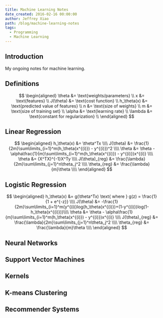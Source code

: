 ```yaml
---
title: Machine Learning Notes
date_created: 2016-02-16 00:00:00
author: Jeffrey Xiao
path: /blog/machine-learning-notes
tags:
  - Programming
  - Machine Learning
---
```


## Introduction

My ongoing notes for machine learning.

## Definitions

$$
\begin{aligned}
  \theta      &= \text{weights/parameters}            \\
  x           &= \text{features}                      \\
  J(\theta)   &= \text{cost function}                 \\
  h_\theta(x) &= \text{predicted value of features}   \\
  n           &= \text{size of weights}               \\
  m           &= \text{size of training set}          \\
  \alpha      &= \text{learning rate}                 \\
  \lambda     &= \text{constant for regularization}   \\
\end{aligned}
$$

## Linear Regression

$$
\begin{aligned}
  h_\theta(x)     &= \theta^Tx                                                                         \\\\
  J(\theta)       &= \frac{1}{2m}\sum\limits_{i=1}^m(h_\theta(x^{(i)}) - y^{(i)})^2                    \\\\
  \theta          &= \theta - \alpha\frac{1}{m}\sum\limits_{i=1}^m(h_\theta(x^{(i)}) - y^{(i)})x^{(i)} \\\\
  \theta          &= (X^TX)^{-1}X^Ty                                                                   \\\\
  J(\theta)_{reg} &= \frac{\lambda}{2m}\sum\limits_{j=1}^n\theta_j^2                                   \\\\
  \theta_{reg}    &= \frac{\lambda}{m}\theta                                                           \\\\
\end{aligned}
$$

## Logistic Regression

$$
\begin{aligned}
  h_\theta(x)     &= g(\theta^Tx) \text{ where } g(z) = \frac{1}{1 + e^{-z}}                                          \\\\
  J(\theta)       &= -\frac{1}{2m}\sum\limits_{i=1}^m(y^{(i)}log(h_\theta(x^{(i)})+(1-y^{(i)})log(1-h_\theta(x^{(i)}))\\\\
  \theta          &= \theta - \alpha\frac{1}{m}\sum\limits_{i=1}^m(h_\theta(x^{(i)}) - y^{(i)})x^{(i)}                \\\\
  J(\theta)_{reg} &= \frac{\lambda}{2m}\sum\limits_{j=1}^n\theta_j^2                                                  \\\\
  \theta_{reg}    &= \frac{\lambda}{m}\theta                                                                          \\\\
\end{aligned}
$$

## Neural Networks

## Support Vector Machines

## Kernels

## K-means Clustering

## Recommender Systems
